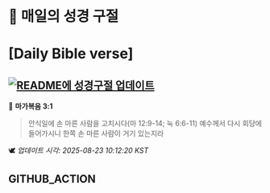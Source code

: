 # 🙏 매일의 성경 구절
# [Daily Bible verse]
## [![README에 성경구절 업데이트](https://github.com/DONGSUKA/first_test/actions/workflows/update-readme-bible.yml/badge.svg)](https://github.com/DONGSUKA/first_test/actions/workflows/update-readme-bible.yml)
<!-- START_BIBLE_VERSE -->
📖 **마가복음 3:1**
> 안식일에 손 마른 사람을 고치시다(마 12:9-14; 눅 6:6-11) 예수께서 다시 회당에 들어가시니 한쪽 손 마른 사람이 거기 있는지라

🕊️ _업데이트 시각: 2025-08-23 10:12:20 KST_
  <!-- END_BIBLE_VERSE -->
## GITHUB_ACTION
